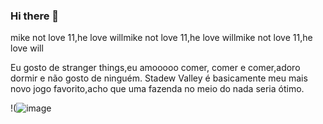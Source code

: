 ### Hi there 👋
mike not love 11,he love willmike not love 11,he love willmike not love 11,he love will

Eu gosto de stranger things,eu amooooo comer, comer e comer,adoro dormir e não gosto de ninguém.
Stadew Valley é basicamente meu mais novo jogo favorito,acho que uma fazenda no meio do nada seria ótimo.

!(![image](https://user-images.githubusercontent.com/106978959/178042042-2394e37b-c7c7-4d4b-aa5d-49b3b961ab87.png)

<!--
**paralaksgorgon/PARALAKSGORGON** is a ✨ _special_ ✨ repository because its `README.md` (this file) appears on your GitHub profile.

Here are some ideas to get you started:

- 🔭 I’m currently working on ...
- 🌱 I’m currently learning ...
- 👯 I’m looking to collaborate on ...
- 🤔 I’m looking for help with ...
- 💬 Ask me about ...
- 📫 How to reach me: ...
- 😄 Pronouns: ...
- ⚡ Fun fact: ...
-->

